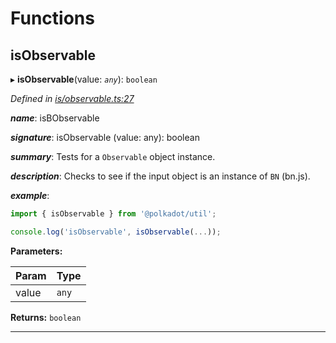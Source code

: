 

# Functions

<a id="isobservable"></a>

##  isObservable

▸ **isObservable**(value: *`any`*): `boolean`

*Defined in [is/observable.ts:27](https://github.com/polkadot-js/common/blob/dc07e26/packages/util/src/is/observable.ts#L27)*

*__name__*: isBObservable

*__signature__*: isObservable (value: any): boolean

*__summary__*: Tests for a `Observable` object instance.

*__description__*: Checks to see if the input object is an instance of `BN` (bn.js).

*__example__*:   

```javascript
import { isObservable } from '@polkadot/util';

console.log('isObservable', isObservable(...));
```

**Parameters:**

| Param | Type |
| ------ | ------ |
| value | `any` |

**Returns:** `boolean`

___

